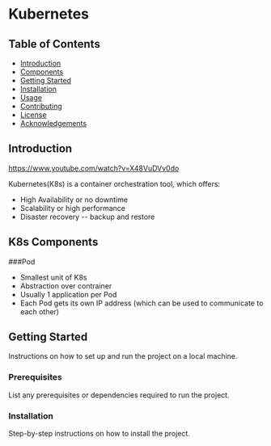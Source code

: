 # Kubernetes

## Table of Contents
- [Introduction](#introduction)
- [Components](#k8s-components)
- [Getting Started](#getting-started)
- [Installation](#installation)
- [Usage](#usage)
- [Contributing](#contributing)
- [License](#license)
- [Acknowledgements](#acknowledgements)

## Introduction

https://www.youtube.com/watch?v=X48VuDVv0do

Kubernetes(K8s) is a container orchestration tool, which offers:
- High Availability or no downtime
- Scalability or high performance
- Disaster recovery -- backup and restore

## K8s Components
###Pod
- Smallest unit of K8s
- Abstraction over contrainer
- Usually 1 application per Pod
- Each Pod gets its own IP address (which can be used to communicate to each other)

## Getting Started
Instructions on how to set up and run the project on a local machine.

### Prerequisites
List any prerequisites or dependencies required to run the project.

### Installation
Step-by-step instructions on how to install the project.

